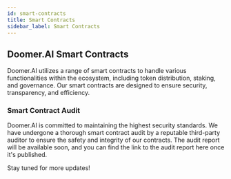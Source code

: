 ```yaml
---
id: smart-contracts
title: Smart Contracts
sidebar_label: Smart Contracts
---
```


## Doomer.AI Smart Contracts

Doomer.AI utilizes a range of smart contracts to handle various functionalities within the ecosystem, including token distribution, staking, and governance. Our smart contracts are designed to ensure security, transparency, and efficiency.

### Smart Contract Audit

Doomer.AI is committed to maintaining the highest security standards. We have undergone a thorough smart contract audit by a reputable third-party auditor to ensure the safety and integrity of our contracts. The audit report will be available soon, and you can find the link to the audit report here once it's published.

Stay tuned for more updates!
